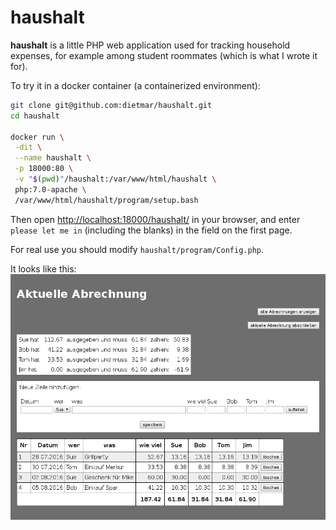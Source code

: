 # haushalt

**haushalt** is a little PHP web application used for tracking household expenses, for example among student roommates (which is what I wrote it for).

To try it in a docker container (a containerized environment):

```bash
git clone git@github.com:dietmar/haushalt.git
cd haushalt

docker run \
 -dit \
 --name haushalt \
 -p 18000:80 \
 -v "$(pwd)"/haushalt:/var/www/html/haushalt \
 php:7.0-apache \
 /var/www/html/haushalt/program/setup.bash
```

Then open [http://localhost:18000/haushalt/](http://localhost:18000/haushalt/) in your browser, and enter `please let me in` (including the blanks) in the field on the first page.

For real use you should modify `haushalt/program/Config.php`.

It looks like this:
![Screenshot](https://github.com/dietmar/haushalt/blob/master/screenshot.png)
